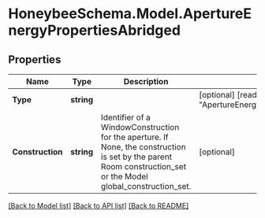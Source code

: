 
# HoneybeeSchema.Model.ApertureEnergyPropertiesAbridged

## Properties

Name | Type | Description | Notes
------------ | ------------- | ------------- | -------------
**Type** | **string** |  | [optional] [readonly] [default to "ApertureEnergyPropertiesAbridged"]
**Construction** | **string** | Identifier of a WindowConstruction for the aperture. If None, the construction is set by the parent Room construction_set or the Model global_construction_set. | [optional] 

[[Back to Model list]](../README.md#documentation-for-models)
[[Back to API list]](../README.md#documentation-for-api-endpoints)
[[Back to README]](../README.md)

